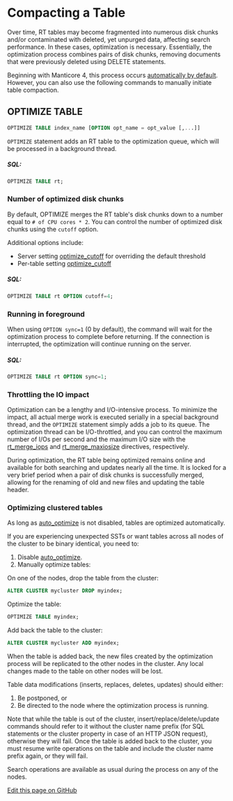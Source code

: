 # Compacting a Table

Over time, RT tables may become fragmented into numerous disk chunks and/or contaminated with deleted, yet unpurged data, affecting search performance. In these cases, optimization is necessary. Essentially, the optimization process combines pairs of disk chunks, removing documents that were previously deleted using DELETE statements.

Beginning with Manticore 4, this process occurs [automatically by default](../Server_settings/Searchd.md#auto_optimize). However, you can also use the following commands to manually initiate table compaction.

## OPTIMIZE TABLE

<!-- example optimize -->
```sql
OPTIMIZE TABLE index_name [OPTION opt_name = opt_value [,...]]
```

`OPTIMIZE` statement adds an RT table to the optimization queue, which will be processed in a background thread.

<!-- intro -->
##### SQL:

<!-- request SQL -->

```sql
OPTIMIZE TABLE rt;
```
<!-- end -->

### Number of optimized disk chunks

<!-- example optimize_cutoff -->

By default, OPTIMIZE merges the RT table's disk chunks down to a number equal to `# of CPU cores * 2`. You can control the number of optimized disk chunks using the `cutoff` option.

Additional options include:
* Server setting [optimize_cutoff](../Server_settings/Searchd.md#optimize_cutoff) for overriding the default threshold
* Per-table setting [optimize_cutoff](../Creating_a_table/Local_tables/Plain_and_real-time_table_settings.md#optimize_cutoff)

<!-- intro -->
##### SQL:

<!-- request SQL -->

```sql
OPTIMIZE TABLE rt OPTION cutoff=4;
```
<!-- end -->

### Running in foreground

<!-- example optimize_sync -->

When using `OPTION sync=1` (0 by default), the command will wait for the optimization process to complete before returning. If the connection is interrupted, the optimization will continue running on the server.

<!-- intro -->
##### SQL:

<!-- request SQL -->

```sql
OPTIMIZE TABLE rt OPTION sync=1;
```
<!-- end -->

### Throttling the IO impact

Optimization can be a lengthy and I/O-intensive process. To minimize the impact, all actual merge work is executed serially in a special background thread, and the `OPTIMIZE` statement simply adds a job to its queue. The optimization thread can be I/O-throttled, and you can control the maximum number of I/Os per second and the maximum I/O size with the [rt_merge_iops](../Server_settings/Searchd.md#rt_merge_iops) and [rt_merge_maxiosize](../Server_settings/Searchd.md#rt_merge_maxiosize) directives, respectively.

During optimization, the RT table being optimized remains online and available for both searching and updates nearly all the time. It is locked for a very brief period when a pair of disk chunks is successfully merged, allowing for the renaming of old and new files and updating the table header.

### Optimizing clustered tables

As long as [auto_optimize](../Server_settings/Searchd.md#auto_optimize) is not disabled, tables are optimized automatically.

If you are experiencing unexpected SSTs or want tables across all nodes of the cluster to be binary identical, you need to:
1. Disable [auto_optimize](../Server_settings/Searchd.md#auto_optimize).
2. Manually optimize tables:
<!-- example cluster_manual_drop -->
On one of the nodes, drop the table from the cluster:
<!-- request SQL -->
```sql
ALTER CLUSTER mycluster DROP myindex;
```
<!-- end -->
<!-- example cluster_manual_optimize -->
Optimize the table:
<!-- request SQL -->
```sql
OPTIMIZE TABLE myindex;
```
<!-- end -->
<!-- example cluster_manual_add -->
Add back the table to the cluster:
<!-- request SQL -->
```sql
ALTER CLUSTER mycluster ADD myindex;
```
<!-- end -->
When the table is added back, the new files created by the optimization process will be replicated to the other nodes in the cluster.
Any local changes made to the table on other nodes will be lost.

Table data modifications (inserts, replaces, deletes, updates) should either:

1. Be postponed, or
2. Be directed to the node where the optimization process is running.

Note that while the table is out of the cluster, insert/replace/delete/update commands should refer to it without the cluster name prefix (for SQL statements or the cluster property in case of an HTTP JSON request), otherwise they will fail.
Once the table is added back to the cluster, you must resume write operations on the table and include the cluster name prefix again, or they will fail.

Search operations are available as usual during the process on any of the nodes.

[Edit this page on GitHub](https://github.com/manticoresoftware/manticoresearch/tree/master/manual/Securing_and_compacting_a_table/Compacting_a_table.md)

<!-- proofread -->
